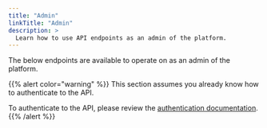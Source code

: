 ```yaml
---
title: "Admin"
linkTitle: "Admin"
description: >
  Learn how to use API endpoints as an admin of the platform.
---
```


The below endpoints are available to operate on as an admin of the platform.

{{% alert color="warning" %}}
This section assumes you already know how to authenticate to the API.

To authenticate to the API, please review the [authentication documentation](/docs/reference/api/authentication/).
{{% /alert %}}
